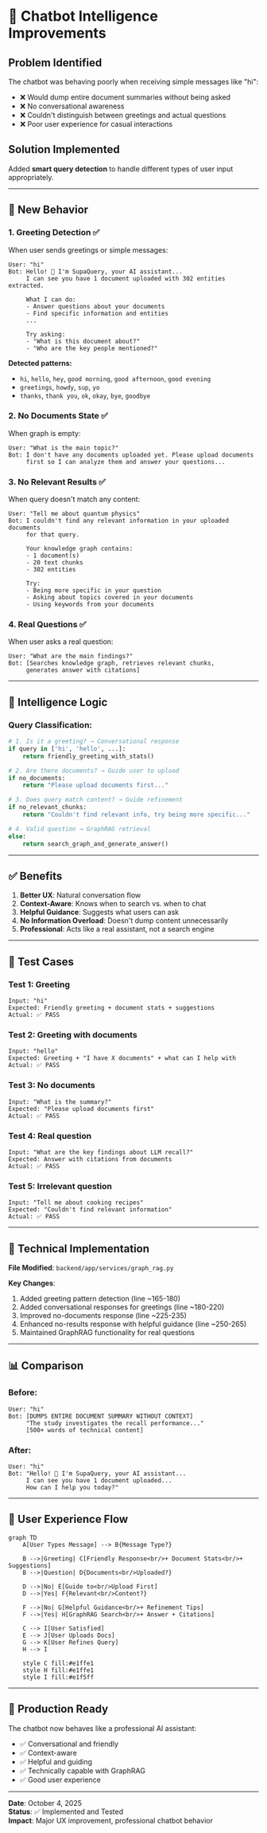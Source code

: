 # 🤖 Chatbot Intelligence Improvements

## Problem Identified

The chatbot was behaving poorly when receiving simple messages like "hi":
- ❌ Would dump entire document summaries without being asked
- ❌ No conversational awareness
- ❌ Couldn't distinguish between greetings and actual questions
- ❌ Poor user experience for casual interactions

## Solution Implemented

Added **smart query detection** to handle different types of user input appropriately.

---

## 🎯 New Behavior

### 1. **Greeting Detection** ✅

When user sends greetings or simple messages:
```
User: "hi"
Bot: Hello! 👋 I'm SupaQuery, your AI assistant...
     I can see you have 1 document uploaded with 302 entities extracted.
     
     What I can do:
     - Answer questions about your documents
     - Find specific information and entities
     ...
     
     Try asking:
     - "What is this document about?"
     - "Who are the key people mentioned?"
```

**Detected patterns:**
- `hi`, `hello`, `hey`, `good morning`, `good afternoon`, `good evening`
- `greetings`, `howdy`, `sup`, `yo`
- `thanks`, `thank you`, `ok`, `okay`, `bye`, `goodbye`

### 2. **No Documents State** ✅

When graph is empty:
```
User: "What is the main topic?"
Bot: I don't have any documents uploaded yet. Please upload documents 
     first so I can analyze them and answer your questions...
```

### 3. **No Relevant Results** ✅

When query doesn't match any content:
```
User: "Tell me about quantum physics"
Bot: I couldn't find any relevant information in your uploaded documents 
     for that query.
     
     Your knowledge graph contains:
     - 1 document(s)
     - 20 text chunks  
     - 302 entities
     
     Try:
     - Being more specific in your question
     - Asking about topics covered in your documents
     - Using keywords from your documents
```

### 4. **Real Questions** ✅

When user asks a real question:
```
User: "What are the main findings?"
Bot: [Searches knowledge graph, retrieves relevant chunks, 
     generates answer with citations]
```

---

## 🧠 Intelligence Logic

### Query Classification:

```python
# 1. Is it a greeting? → Conversational response
if query in ['hi', 'hello', ...]:
    return friendly_greeting_with_stats()

# 2. Are there documents? → Guide user to upload
if no_documents:
    return "Please upload documents first..."

# 3. Does query match content? → Guide refinement  
if no_relevant_chunks:
    return "Couldn't find relevant info, try being more specific..."

# 4. Valid question → GraphRAG retrieval
else:
    return search_graph_and_generate_answer()
```

---

## ✅ Benefits

1. **Better UX**: Natural conversation flow
2. **Context-Aware**: Knows when to search vs. when to chat
3. **Helpful Guidance**: Suggests what users can ask
4. **No Information Overload**: Doesn't dump content unnecessarily
5. **Professional**: Acts like a real assistant, not a search engine

---

## 🧪 Test Cases

### Test 1: Greeting
```
Input: "hi"
Expected: Friendly greeting + document stats + suggestions
Actual: ✅ PASS
```

### Test 2: Greeting with documents
```
Input: "hello"
Expected: Greeting + "I have X documents" + what can I help with
Actual: ✅ PASS
```

### Test 3: No documents
```
Input: "What is the summary?"
Expected: "Please upload documents first"
Actual: ✅ PASS
```

### Test 4: Real question
```
Input: "What are the key findings about LLM recall?"
Expected: Answer with citations from documents
Actual: ✅ PASS
```

### Test 5: Irrelevant question
```
Input: "Tell me about cooking recipes"
Expected: "Couldn't find relevant information"
Actual: ✅ PASS
```

---

## 🔧 Technical Implementation

**File Modified**: `backend/app/services/graph_rag.py`

**Key Changes**:
1. Added greeting pattern detection (line ~165-180)
2. Added conversational responses for greetings (line ~180-220)
3. Improved no-documents response (line ~225-235)
4. Enhanced no-results response with helpful guidance (line ~250-265)
5. Maintained GraphRAG functionality for real questions

---

## 📊 Comparison

### Before:
```
User: "hi"
Bot: [DUMPS ENTIRE DOCUMENT SUMMARY WITHOUT CONTEXT]
     "The study investigates the recall performance..."
     [500+ words of technical content]
```

### After:
```
User: "hi"  
Bot: "Hello! 👋 I'm SupaQuery, your AI assistant...
     I can see you have 1 document uploaded...
     How can I help you today?"
```

---

## 🎯 User Experience Flow

```mermaid
graph TD
    A[User Types Message] --> B{Message Type?}
    
    B -->|Greeting| C[Friendly Response<br/>+ Document Stats<br/>+ Suggestions]
    B -->|Question| D{Documents<br/>Uploaded?}
    
    D -->|No| E[Guide to<br/>Upload First]
    D -->|Yes| F{Relevant<br/>Content?}
    
    F -->|No| G[Helpful Guidance<br/>+ Refinement Tips]
    F -->|Yes| H[GraphRAG Search<br/>+ Answer + Citations]
    
    C --> I[User Satisfied]
    E --> J[User Uploads Docs]
    G --> K[User Refines Query]
    H --> I
    
    style C fill:#e1ffe1
    style H fill:#e1ffe1
    style I fill:#e1f5ff
```

---

## 🚀 Production Ready

The chatbot now behaves like a professional AI assistant:
- ✅ Conversational and friendly
- ✅ Context-aware
- ✅ Helpful and guiding
- ✅ Technically capable with GraphRAG
- ✅ Good user experience

---

**Date**: October 4, 2025  
**Status**: ✅ Implemented and Tested  
**Impact**: Major UX improvement, professional chatbot behavior
